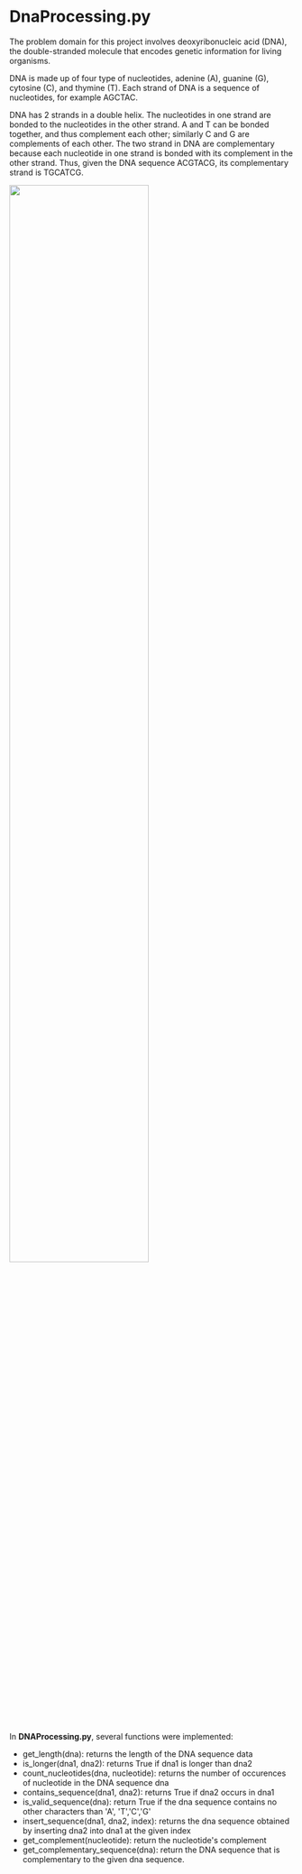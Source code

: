 # DnaProcessing.py

The problem domain for this project involves deoxyribonucleic acid (DNA), the double-stranded molecule that encodes genetic information for living organisms.

DNA is made up of four type of nucleotides, adenine (A), guanine (G), cytosine (C), and thymine (T). Each strand of DNA is a sequence of nucleotides, for example AGCTAC.

DNA has 2 strands in a double helix. The nucleotides in one strand are bonded to the nucleotides in the other strand. A and T can be bonded together, and thus complement each other; similarly C and G are complements of each other. The two strand in DNA are complementary because each nucleotide in one strand is bonded with its complement in the other strand. Thus, given the DNA sequence ACGTACG, its complementary strand is TGCATCG.

<img src="https://github.com/YingXie24/images/tree/master/Python-2-DnaProcessing" width=70% >

In **DNAProcessing.py**, several functions were implemented:
* get_length(dna): returns the length of the DNA sequence data
* is_longer(dna1, dna2): returns True if dna1 is longer than dna2
* count_nucleotides(dna, nucleotide): returns the number of occurences of nucleotide in the DNA sequence dna
* contains_sequence(dna1, dna2): returns True if dna2 occurs in dna1
* is_valid_sequence(dna): return True if the dna sequence contains no other characters than 'A', 'T','C','G'
* insert_sequence(dna1, dna2, index): returns the dna sequence obtained by inserting dna2 into dna1 at the given index
* get_complement(nucleotide): return the nucleotide's complement
* get_complementary_sequence(dna): return the DNA sequence that is complementary to the given dna sequence.
